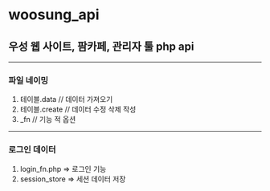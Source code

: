 # woosung_api
## 우성 웹 사이트, 팜카페, 관리자 툴 php api
----

### 파일 네이밍
1) 테이블.data // 데이터 가져오기
2) 테이블.create // 데이터 수정 삭제 작성
3) _fn // 기능 적 옵션
----

### 로그인 데이터
1) login_fn.php => 로그인 기능
2) session_store => 세션 데이터 저장


